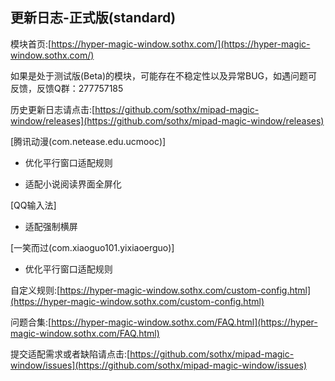 ## 更新日志-正式版(standard)

模块首页:[https://hyper-magic-window.sothx.com/](https://hyper-magic-window.sothx.com/)

如果是处于测试版(Beta)的模块，可能存在不稳定性以及异常BUG，如遇问题可反馈，反馈Q群：277757185

历史更新日志请点击:[https://github.com/sothx/mipad-magic-window/releases](https://github.com/sothx/mipad-magic-window/releases)


[腾讯动漫(com.netease.edu.ucmooc)]

- 优化平行窗口适配规则

- 适配小说阅读界面全屏化

[QQ输入法]

- 适配强制横屏

[一笑而过(com.xiaoguo101.yixiaoerguo)]

- 优化平行窗口适配规则


自定义规则:[https://hyper-magic-window.sothx.com/custom-config.html](https://hyper-magic-window.sothx.com/custom-config.html)

问题合集:[https://hyper-magic-window.sothx.com/FAQ.html](https://hyper-magic-window.sothx.com/FAQ.html)

提交适配需求或者缺陷请点击:[https://github.com/sothx/mipad-magic-window/issues](https://github.com/sothx/mipad-magic-window/issues)
